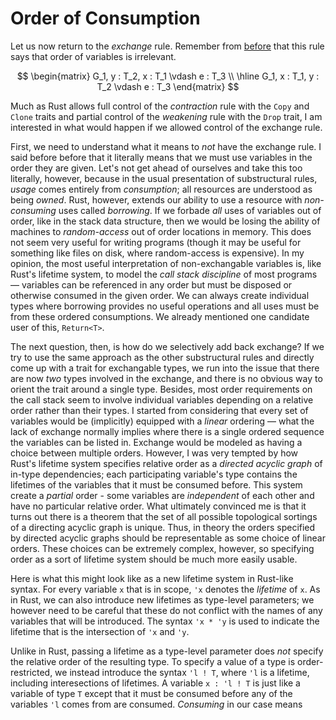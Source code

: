 # Order of Consumption

Let us now return to the *exchange* rule. Remember from [before](2.md) that this rule
says that order of variables is irrelevant.

$$
\begin{matrix}
G_1, y : T_2, x : T_1 \vdash e : T_3 \\
\hline
G_1, x : T_1, y : T_2 \vdash e : T_3
\end{matrix}
$$

Much as Rust allows full control of the *contraction* rule with the `Copy` and `Clone` traits
and partial control of the *weakening* rule with the `Drop` trait, I am interested in what would
happen if we allowed control of the exchange rule.

First, we need to understand what it means to *not* have the exchange rule.
I said before before that it literally means that we must use variables in the order they are given.
Let's not get ahead of ourselves and take this too literally, however, 
because in the usual presentation of substructural rules,
*usage* comes entirely from *consumption*; all resources are understood as being *owned*.
Rust, however, extends our ability to use a resource with *non-consuming* uses called *borrowing*.
If we forbade *all* uses of variables out of order, like in the stack data structure,
then we would be losing the ability of machines to *random-access* out of order locations in memory.
This does not seem very useful for writing programs (though it may be useful
for something like files on disk, where random-access is expensive).
In my opinion, the most useful interpretation of non-exchangable variables is, like Rust's lifetime system,
to model the *call stack discipline* of most programs &mdash; variables can be referenced in any order
but must be disposed or otherwise consumed in the given order.
We can always create individual types where borrowing provides no useful operations and all uses must be from these ordered consumptions. We already mentioned one candidate user of this, `Return<T>`.

The next question, then, is how do we selectively add back exchange? If we try to use the same approach as the other substructural rules and directly come up with a trait for exchangable types, we run into the issue that there are now *two* types involved in the exchange, and there is no obvious way to orient the trait around a single type. Besides, most order requirements on the
call stack seem to involve individual variables depending on a relative order rather than their types. I started from considering
that every set of variables would be (implicitly) equipped with a *linear* ordering &mdash; what the lack of exchange normally implies
where there is a single ordered sequence the variables can be listed in.
Exchange would be modeled as having a choice between multiple orders.
However, I was very tempted by how Rust's lifetime system specifies relative order as a *directed acyclic graph* of in-type dependencies;
each participating variable's type contains the lifetimes of the variables that it must be consumed before.
This system create a *partial* order - some variables are *independent* of each other and have no particular relative
order. What ultimately convinced me is that it turns out there is a theorem that the set of all possible
topological sortings of a directing acyclic graph is unique. Thus, in theory the orders specified by directed acyclic graphs
should be representable as some choice of linear orders. These choices can be extremely complex, however,
so specifying order as a sort of lifetime system should be much more easily usable.

Here is what this might look like as a new lifetime system in Rust-like syntax. For every variable `x` that is in
scope, `'x` denotes the *lifetime* of `x`. As in Rust, we can also introduce new lifetimes as type-level parameters;
we however need to be careful that these do not conflict with the names of any variables that will be introduced.
The syntax `'x * 'y` is used to indicate the lifetime that is the intersection of `'x` and `'y`.

Unlike in Rust, passing a lifetime as a type-level parameter does *not* specify the relative order of the resulting type.
To specify a value of a type is order-restricted, we instead introduce the syntax `'l ! T`, where `'l` is a lifetime, including interesections of lifetimes. A variable `x : 'l ! T` is just like a variable of type `T` except that it must be consumed
before any of the variables `'l` comes from are consumed. *Consuming* in our case means 